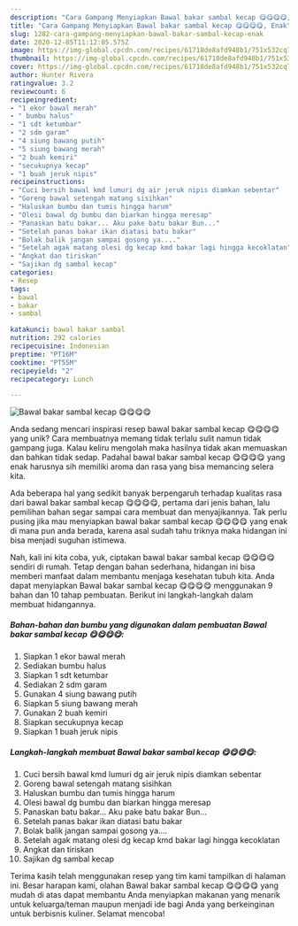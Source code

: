 ```yaml
---
description: "Cara Gampang Menyiapkan Bawal bakar sambal kecap 😋😋😋😋, Enak"
title: "Cara Gampang Menyiapkan Bawal bakar sambal kecap 😋😋😋😋, Enak"
slug: 1282-cara-gampang-menyiapkan-bawal-bakar-sambal-kecap-enak
date: 2020-12-05T11:12:05.575Z
image: https://img-global.cpcdn.com/recipes/61718de8afd948b1/751x532cq70/bawal-bakar-sambal-kecap-😋😋😋😋-foto-resep-utama.jpg
thumbnail: https://img-global.cpcdn.com/recipes/61718de8afd948b1/751x532cq70/bawal-bakar-sambal-kecap-😋😋😋😋-foto-resep-utama.jpg
cover: https://img-global.cpcdn.com/recipes/61718de8afd948b1/751x532cq70/bawal-bakar-sambal-kecap-😋😋😋😋-foto-resep-utama.jpg
author: Hunter Rivera
ratingvalue: 3.2
reviewcount: 6
recipeingredient:
- "1 ekor bawal merah"
- " bumbu halus"
- "1 sdt ketumbar"
- "2 sdm garam"
- "4 siung bawang putih"
- "5 siung bawang merah"
- "2 buah kemiri"
- "secukupnya kecap"
- "1 buah jeruk nipis"
recipeinstructions:
- "Cuci bersih bawal kmd lumuri dg air jeruk nipis diamkan sebentar"
- "Goreng bawal setengah matang sisihkan"
- "Haluskan bumbu dan tumis hingga harum"
- "Olesi bawal dg bumbu dan biarkan hingga meresap"
- "Panaskan batu bakar... Aku pake batu bakar Bun..."
- "Setelah panas bakar ikan diatasi batu bakar"
- "Bolak balik jangan sampai gosong ya...."
- "Setelah agak matang olesi dg kecap kmd bakar lagi hingga kecoklatan"
- "Angkat dan tiriskan"
- "Sajikan dg sambal kecap"
categories:
- Resep
tags:
- bawal
- bakar
- sambal

katakunci: bawal bakar sambal 
nutrition: 292 calories
recipecuisine: Indonesian
preptime: "PT16M"
cooktime: "PT55M"
recipeyield: "2"
recipecategory: Lunch

---
```



![Bawal bakar sambal kecap 😋😋😋😋](https://img-global.cpcdn.com/recipes/61718de8afd948b1/751x532cq70/bawal-bakar-sambal-kecap-😋😋😋😋-foto-resep-utama.jpg)

Anda sedang mencari inspirasi resep bawal bakar sambal kecap 😋😋😋😋 yang unik? Cara membuatnya memang tidak terlalu sulit namun tidak gampang juga. Kalau keliru mengolah maka hasilnya tidak akan memuaskan dan bahkan tidak sedap. Padahal bawal bakar sambal kecap 😋😋😋😋 yang enak harusnya sih memiliki aroma dan rasa yang bisa memancing selera kita.



Ada beberapa hal yang sedikit banyak berpengaruh terhadap kualitas rasa dari bawal bakar sambal kecap 😋😋😋😋, pertama dari jenis bahan, lalu pemilihan bahan segar sampai cara membuat dan menyajikannya. Tak perlu pusing jika mau menyiapkan bawal bakar sambal kecap 😋😋😋😋 yang enak di mana pun anda berada, karena asal sudah tahu triknya maka hidangan ini bisa menjadi suguhan istimewa.


Nah, kali ini kita coba, yuk, ciptakan bawal bakar sambal kecap 😋😋😋😋 sendiri di rumah. Tetap dengan bahan sederhana, hidangan ini bisa memberi manfaat dalam membantu menjaga kesehatan tubuh kita. Anda dapat menyiapkan Bawal bakar sambal kecap 😋😋😋😋 menggunakan 9 bahan dan 10 tahap pembuatan. Berikut ini langkah-langkah dalam membuat hidangannya.

<!--inarticleads1-->

##### Bahan-bahan dan bumbu yang digunakan dalam pembuatan Bawal bakar sambal kecap 😋😋😋😋:

1. Siapkan 1 ekor bawal merah
1. Sediakan  bumbu halus
1. Siapkan 1 sdt ketumbar
1. Sediakan 2 sdm garam
1. Gunakan 4 siung bawang putih
1. Siapkan 5 siung bawang merah
1. Gunakan 2 buah kemiri
1. Siapkan secukupnya kecap
1. Siapkan 1 buah jeruk nipis




<!--inarticleads2-->

##### Langkah-langkah membuat Bawal bakar sambal kecap 😋😋😋😋:

1. Cuci bersih bawal kmd lumuri dg air jeruk nipis diamkan sebentar
1. Goreng bawal setengah matang sisihkan
1. Haluskan bumbu dan tumis hingga harum
1. Olesi bawal dg bumbu dan biarkan hingga meresap
1. Panaskan batu bakar... Aku pake batu bakar Bun...
1. Setelah panas bakar ikan diatasi batu bakar
1. Bolak balik jangan sampai gosong ya....
1. Setelah agak matang olesi dg kecap kmd bakar lagi hingga kecoklatan
1. Angkat dan tiriskan
1. Sajikan dg sambal kecap




Terima kasih telah menggunakan resep yang tim kami tampilkan di halaman ini. Besar harapan kami, olahan Bawal bakar sambal kecap 😋😋😋😋 yang mudah di atas dapat membantu Anda menyiapkan makanan yang menarik untuk keluarga/teman maupun menjadi ide bagi Anda yang berkeinginan untuk berbisnis kuliner. Selamat mencoba!
